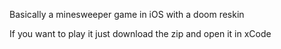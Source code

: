 Basically a minesweeper game in iOS with a doom reskin

If you want to play it just download the zip and open it in xCode

